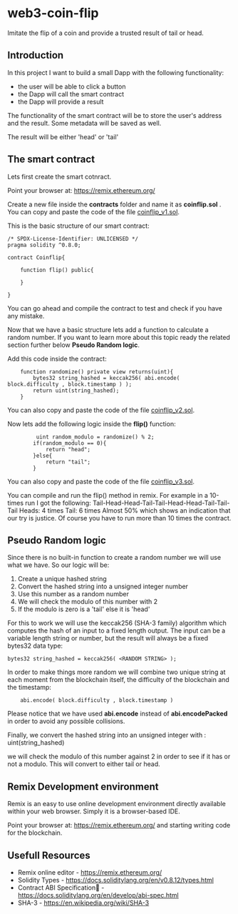 # web3-coin-flip
Imitate the flip of a coin and provide a trusted result of tail or head.

## Introduction
In this project I want to build a small Dapp with the following functionality:

* the user will be able to click a button
* the Dapp will call the smart contract
* the Dapp will provide a result

The functionality of the smart contract will be to store the user's address and the result. Some metadata will be saved as well.

The result will be either 'head' or 'tail'

## The smart contract
Lets first create the smart cotnract.

Point your browser at: https://remix.ethereum.org/

Create a new file inside the __contracts__ folder and name it as **coinflip.sol** . You can copy and paste the code of the file [coinflip_v1.sol](contracts/coinflip_v1.sol).

This is the basic structure of our smart contract:

```Solidity
/* SPDX-License-Identifier: UNLICENSED */
pragma solidity ^0.8.0;

contract Coinflip{

    function flip() public{

    }
    
}
```

You can go ahead and compile the contract to test and check if you have any mistake.

Now that we have a basic structure lets add a function to calculate a random number. If you want to learn more about this topic ready the related section further below **Pseudo Random logic**.

Add this code inside the contract:
```Solidity
    function randomize() private view returns(uint){
        bytes32 string_hashed = keccak256( abi.encode( block.difficulty , block.timestamp ) );
        return uint(string_hashed);
    }   
```
You can also copy and paste the code of the file [coinflip_v2.sol](contracts/coinflip_v2.sol).

Now lets add the following logic inside the **flip()** function:
```Solidity
         uint random_modulo = randomize() % 2;
        if(random_modulo == 0){
            return "head";
        }else{
            return "tail";
        } 
 ```
 You can also copy and paste the code of the file [coinflip_v3.sol](contracts/coinflip_v3.sol).

 You can compile and run the flip() method in remix. For example in a 10-times run I got the following:
 Tail-Head-Head-Tail-Tail-Head-Head-Tail-Tail-Tail
 Heads: 4 times
 Tail: 6 times
 Almost 50% which shows an indication that our try is justice. Of course you have to run more than 10 times the contract.

## Pseudo Random logic
Since there is no built-in function to create a random number we will use what we have. So our logic will be:

1. Create a unique hashed string
2. Convert the hashed string into a unsigned integer number
3. Use this number as a random number
4. We will check the modulo of this number with 2
5. If the modulo is zero is a 'tail' else it is 'head'

For this to work we will use the keccak256 (SHA-3 family) algorithm which computes the hash of an input to a fixed length output. The input can be a variable length string or number, but the result will always be a fixed bytes32 data type:
```Solidity
bytes32 string_hashed = keccak256( <RANDOM STRING> );
```

In order to make things more random we will combine two unique string at each moment from the blockchain itself, the difficulty of the blockchain and the timestamp:
```Solidity
    abi.encode( block.difficulty , block.timestamp )
```

Please notice that we have used **abi.encode** instead of **abi.encodePacked** in order to avoid any possible collisions.

Finally,  we convert the hashed string into an unsigned integer with : uint(string_hashed)

we will check the modulo of this number against 2 in order to see if it has or not a modulo. This will convert to either tail or head.

## Remix Development environment
Remix is an easy to use online development environment directly available within your web browser. Simply it is a browser-based IDE.

Point your browser at: https://remix.ethereum.org/ and starting writing code for the blockchain.

## Usefull Resources
* Remix online editor - https://remix.ethereum.org/
* Solidity Types - https://docs.soliditylang.org/en/v0.8.12/types.html
* Contract ABI Specification - https://docs.soliditylang.org/en/develop/abi-spec.html
* SHA-3 - https://en.wikipedia.org/wiki/SHA-3
